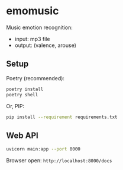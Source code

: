 # emomusic

Music emotion recognition:

- input: mp3 file
- output: (valence, arouse)

## Setup

Poetry (recommended):

```sh
poetry install
poetry shell
```

Or, PIP:

```sh
pip install --requirement requirements.txt
```

## Web API

```sh
uvicorn main:app --port 8000
```

Browser open: `http://localhost:8000/docs`

